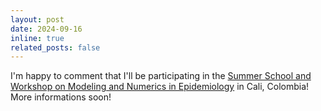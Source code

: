 ```yaml
---
layout: post
date: 2024-09-16
inline: true
related_posts: false
---
```


I'm happy to comment that I'll be participating in the [Summer School and Workshop on Modeling and Numerics in Epidemiology](https://numerics.ovgu.de/sac3/index.php?show=events_summerschoolcali2024) in Cali, Colombia! More informations soon!
